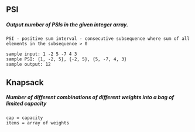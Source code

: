 ## PSI
##### Output number of PSIs in the given integer array.
```
PSI - positive sum interval - consecutive subsequence where sum of all elements in the subsequence > 0

sample input: 1 -2 5 -7 4 3
sample PSI: {1, -2, 5}, {-2, 5}, {5, -7, 4, 3}
sample output: 12
```
## Knapsack
##### Number of different combinations of different weights into a bag of limited capacity
```
cap = capacity
items = array of weights
```
